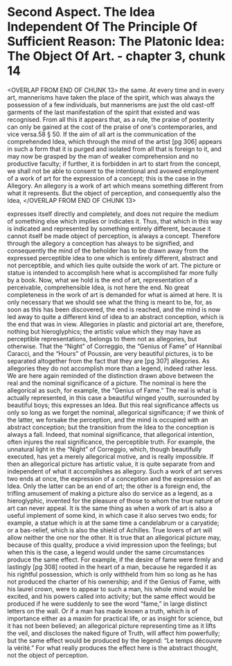 # Second Aspect. The Idea Independent Of The Principle Of Sufficient Reason: The Platonic Idea: The Object Of Art. - chapter 3, chunk 14

<OVERLAP FROM END OF CHUNK 13>
the same. At every time and in every art, mannerisms have taken the place of the spirit, which was always the possession of a few individuals, but mannerisms are just the old cast-off garments of the last manifestation of the spirit that existed and was recognised. From all this it appears that, as a rule, the praise of posterity can only be gained at the cost of the praise of one's contemporaries, and vice versa.58 § 50. If the aim of all art is the communication of the comprehended Idea, which through the mind of the artist [pg 306] appears in such a form that it is purged and isolated from all that is foreign to it, and may now be grasped by the man of weaker comprehension and no productive faculty; if further, it is forbidden in art to start from the concept, we shall not be able to consent to the intentional and avowed employment of a work of art for the expression of a concept; this is the case in the Allegory. An allegory is a work of art which means something different from what it represents. But the object of perception, and consequently also the Idea,
</OVERLAP FROM END OF CHUNK 13>

expresses itself directly and completely, and does not require the medium of something else which implies or indicates it. Thus, that which in this way is indicated and represented by something entirely different, because it cannot itself be made object of perception, is always a concept. Therefore through the allegory a conception has always to be signified, and consequently the mind of the beholder has to be drawn away from the expressed perceptible idea to one which is entirely different, abstract and not perceptible, and which lies quite outside the work of art. The picture or statue is intended to accomplish here what is accomplished far more fully by a book. Now, what we hold is the end of art, representation of a perceivable, comprehensible Idea, is not here the end. No great completeness in the work of art is demanded for what is aimed at here. It is only necessary that we should see what the thing is meant to be, for, as soon as this has been discovered, the end is reached, and the mind is now led away to quite a different kind of idea to an abstract conception, which is the end that was in view. Allegories in plastic and pictorial art are, therefore, nothing but hieroglyphics; the artistic value which they may have as perceptible representations, belongs to them not as allegories, but otherwise. That the “Night” of Correggio, the “Genius of Fame” of Hannibal Caracci, and the “Hours” of Poussin, are very beautiful pictures, is to be separated altogether from the fact that they are [pg 307] allegories. As allegories they do not accomplish more than a legend, indeed rather less. We are here again reminded of the distinction drawn above between the real and the nominal significance of a picture. The nominal is here the allegorical as such, for example, the “Genius of Fame.” The real is what is actually represented, in this case a beautiful winged youth, surrounded by beautiful boys; this expresses an Idea. But this real significance affects us only so long as we forget the nominal, allegorical significance; if we think of the latter, we forsake the perception, and the mind is occupied with an abstract conception; but the transition from the Idea to the conception is always a fall. Indeed, that nominal significance, that allegorical intention, often injures the real significance, the perceptible truth. For example, the unnatural light in the “Night” of Correggio, which, though beautifully executed, has yet a merely allegorical motive, and is really impossible. If then an allegorical picture has artistic value, it is quite separate from and independent of what it accomplishes as allegory. Such a work of art serves two ends at once, the expression of a conception and the expression of an Idea. Only the latter can be an end of art; the other is a foreign end, the trifling amusement of making a picture also do service as a legend, as a hieroglyphic, invented for the pleasure of those to whom the true nature of art can never appeal. It is the same thing as when a work of art is also a useful implement of some kind, in which case it also serves two ends; for example, a statue which is at the same time a candelabrum or a caryatide; or a bas-relief, which is also the shield of Achilles. True lovers of art will allow neither the one nor the other. It is true that an allegorical picture may, because of this quality, produce a vivid impression upon the feelings; but when this is the case, a legend would under the same circumstances produce the same effect. For example, if the desire of fame were firmly and lastingly [pg 308] rooted in the heart of a man, because he regarded it as his rightful possession, which is only withheld from him so long as he has not produced the charter of his ownership; and if the Genius of Fame, with his laurel crown, were to appear to such a man, his whole mind would be excited, and his powers called into activity; but the same effect would be produced if he were suddenly to see the word “fame,” in large distinct letters on the wall. Or if a man has made known a truth, which is of importance either as a maxim for practical life, or as insight for science, but it has not been believed; an allegorical picture representing time as it lifts the veil, and discloses the naked figure of Truth, will affect him powerfully; but the same effect would be produced by the legend: “Le temps découvre la vérité.” For what really produces the effect here is the abstract thought, not the object of perception.